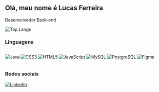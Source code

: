 ## Olá, meu nome é Lucas Ferreira
Desenvolvedor Back-end

![Top Langs](https://github-readme-stats-git-masterrstaa-rickstaa.vercel.app/api/top-langs/?username=LucasFerreira2004&bg_color=000&border_color=30A3DC&title_color=E94D5F&text_color=FFF)
### Linguagens
<div class="tecnologias" style="display: inline-block">

  ![Java](https://img.shields.io/badge/java-%23ED8B00.svg?style=for-the-badge&logo=openjdk&logoColor=white)
  ![CSS3](https://img.shields.io/badge/css3-%231572B6.svg?style=for-the-badge&logo=css3&logoColor=white)
  ![HTML5](https://img.shields.io/badge/html5-%23E34F26.svg?style=for-the-badge&logo=html5&logoColor=white)
  ![JavaScript](https://img.shields.io/badge/javascript-%23323330.svg?style=for-the-badge&logo=javascript&logoColor=%23F7DF1E)
  ![MySQL](https://img.shields.io/badge/MySQL-00000F?style=for-the-badge&logo=mysql&logoColor=white)
  ![PostgreSQL](https://img.shields.io/badge/PostgreSQL-000?style=for-the-badge&logo=postgresql)
  ![Figma](https://img.shields.io/badge/figma-%23F24E1E.svg?style=for-the-badge&logo=figma&logoColor=white)
</div>

### Redes sociais 

[![LinkedIn](https://img.shields.io/badge/LinkedIn-0077B5?style=for-the-badge&logo=linkedin&logoColor=white)](https://www.linkedin.com/in/lucas-ferreira-nobre20122004/)
